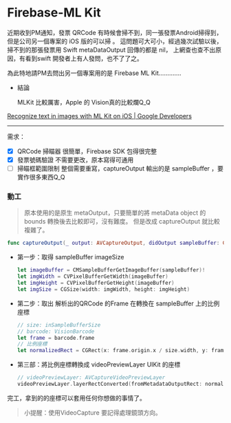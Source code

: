# Firebase-ML Kit

近期收到PM通知，發票 QRCode 有時候會掃不到，同一張發票Android掃得到，但是公司另一個專案的 iOS 版的可以掃 。
這問題可大可小，經過幾次試驗以後，掃不到的那張發票用 Swift metaDataOutput 回傳的都是 nil，
上網查也查不出原因，有看到swift 開發者上有人發問，也不了了之。

為此特地請PM去問出另一個專案用的是 Firebase ML Kit.............

- 結論

    MLKit 比較厲害，Apple 的 Vision真的比較爛Q_Q

[Recognize text in images with ML Kit on iOS | Google Developers](https://developers.google.com/ml-kit/vision/text-recognition/ios)

---

需求：

- [x]  QRCode 掃瞄器
很簡單，Firebase SDK 包得很完整
- [x]  發票號碼驗證
不需要更改，原本寫得可通用
- [ ]  掃瞄框範圍限制
整個需要重寫，captureOutput 輸出的是 sampleBuffer ，要實作很多東西Q_Q

### 動工

> 原本使用的是原生 metaOutput，只要簡單的將 metaData object 的 bounds 轉換後去比較即可，沒有難度。
但是改成 captureOutput 就比較複雜了。

```swift
func captureOutput(_ output: AVCaptureOutput, didOutput sampleBuffer: CMSampleBuffer, from connection: AVCaptureConnection) {
```

- 第一步：取得 sampleBuffer  imageSize

    ```swift
    let imageBuffer = CMSampleBufferGetImageBuffer(sampleBuffer)!
    let imgWidth = CVPixelBufferGetWidth(imageBuffer)
    let imgHeight = CVPixelBufferGetHeight(imageBuffer)
    let imgSize = CGSize(width: imgWidth, height: imgHeight)
    ```

- 第二步：取出 解析出的QRCode 的Frame 在轉換在 sampleBuffer 上的比例座標

    ```swift
    // size: inSampleBufferSize 
    // barcode: VisionBarcode
    let frame = barcode.frame
    // 比例座標 
    let normalizedRect = CGRect(x: frame.origin.x / size.width, y: frame.origin.y / size.height, width: frame.size.width / size.width, height: frame.size.height / size.height)
    ```

- 第三部：將比例座標轉換成 videoPreviewLayer UIKit 的座標

    ```swift
    // videoPreviewLayer: AVCaptureVideoPreviewLayer
    videoPreviewLayer.layerRectConverted(fromMetadataOutputRect: normalizedRect)
    ```

完工，拿到的的座標可以套用任何你想做的事情了。

> 小提醒：使用VideoCapture 要記得處理鏡頭方向。
